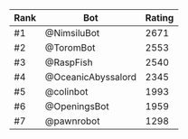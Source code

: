 Rank|Bot|Rating
---|---|---
#1|@NimsiluBot|2671
#2|@ToromBot|2553
#3|@RaspFish|2540
#4|@OceanicAbyssalord|2345
#5|@colinbot|1993
#6|@OpeningsBot|1959
#7|@pawnrobot|1298
